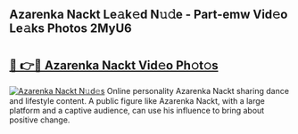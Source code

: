 ## Azarenka Nackt Le𝚊k𝚎d N𝚞𝚍e - Part-emw Vid𝚎o Le𝚊ks Photos 2MyU6

# <h2><a href="http://fbayumq.evod.top/?m=Azarenka+Nackt">🔗 👉🔴 Azarenka Nackt Vid𝚎o Ph𝚘t𝚘s</a></h2>

[![Azarenka Nackt N𝚞d𝚎s](https://i.imgur.com/8V9OHl7.gif)](http://fbayumq.evod.top/?m=Azarenka+Nackt)
Online personality Azarenka Nackt sharing dance and lifestyle content. A public figure like Azarenka Nackt, with a large platform and a captive audience, can use his influence to bring about positive change. 
